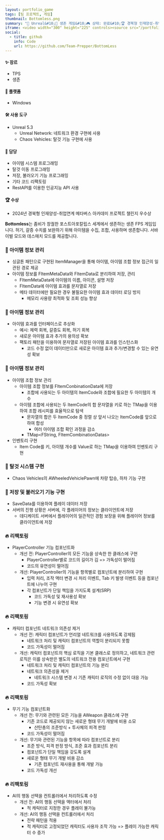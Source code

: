 ```yaml
---
layout: portfolio_game
tags: [팀 프로젝트, 게임]
thumbnail: Bottomless.png
summary: "🔧 Unreal&#10;🌟 생존 게임&#10;🎮 상태: 완료&#10;🏆 경북형 인재양성-취업연계 메타버스 아카데미 프로젝트 챌린지 우수상"
iframe: <video width="300" height="225" controls><source src="/portfolio/video/BottomLess.mp4" type="video/mp4">Your browser does not support the video tag.</video>
social:
  - title: github
    info: Code
    url: https://github.com/Team-Prepper/BottomLess
---
```


<!-- card: 💡 게임 개요 -->

#### ✨ 장르
- TPS
- 생존

#### 📱 플랫폼
- Windows

#### 🛠 사용 도구
- Unreal 5.3
  - Unreal Network: 네트워크 환경 구현에 사용
  - Chaos Vehicles: 탈것 기능 구현에 사용

<!-- card: 💡 게임 개요 -->

#### 👤 담당
- 아이템 시스템 프로그래밍
- 탈것 이동 프로그래밍
- 저장, 불러오기 기능 프로그래밍
- 기타 코드 리팩토링
- RestAPI를 이용한 인공지능 API 사용

#### 🏆 수상
- 2024년 경북형 인재양성-취업연계 메타버스 아카데미 프로젝트 챌린지 우수상

<!-- card: 📖 게임 소개 -->

**Bottomless**는 좀비가 창궐한 포스트아포칼립스 세계에서 생존하는 생존 FPS 게임입니다. 허기, 갈증 수치를 보완하기 위해 아이템을 수집, 조합, 사용하며 생존합니다. 서바이벌 모드와 데스매치 모드를 제공합니다.

<!-- card: 🛠️ 주요 기능 및 기여 -->

### 🧪 아이템 정보 관리
- 싱글톤 패턴으로 구현된 ItemManager을 통해 아이템, 아이템 조합 정보 접근의 일관된 경로 제공
- 아이템 정보를 FItemMetaData와 FItemData로 분리하여 저장, 관리
    - FItemMetaData에 아이템의 이름, 아이콘, 설명 저장
    - FItemData에 아이템 효과를 문자열로 저장
    - 메타 데이터에만 필요한 경우 불필요한 아이템 효과 데이터 로딩 방지
        - 메모리 사용량 최적화 및 조회 성능 향상

<!-- card: 🛠️ 주요 기능 및 기여 -->
### 🧪 아이템 정보 관리
- 아이템 효과를 인터페이스로 추상화
    - 예시: 체력 회복, 갈증도 회복, 허기 회복
    - 새로운 아이템 효과 추가의 용의성 확보
    - 팩토리 패턴을 이용하여 문자열로 저장된 아이템 효과를 인스턴스화
      - 코드 수정 없이 데이터만으로 새로운 아이템 효과 추가/변경할 수 있는 유연성 확보

<!-- card: 🛠️ 주요 기능 및 기여 -->
### 🧪 아이템 정보 관리
- 아이템 조합 정보 관리
    - 아이템 조합 정보를 FItemConbinationData에 저장
        - 조합에 사용되는 두 아이템의 ItemCode와 조합에 필요한 두 아이템의 개수
    - 아이템 조합에 사용되는 두 ItemCode의 합 문자열을 키로 하는 TMap을 이용하여 조합 레시피를 효율적으로 탐색
        - 문자열의 합은 두 ItemCode 중 정렬 상 앞서 나오는 ItemCode를 앞으로 하여 합성
             - 여러 아이템 조합 확인 과정을 감소
        - TMap<FString, FItemCombinationDatas>
- 인벤토리 구현
    - Item Code를 키, 아이템 개수를 Value로 하는 TMap을 이용하여 인벤토리 구현

<!-- card: 🛠️ 주요 기능 및 기여 -->
### 🚗 탈것 시스템 구현
- Chaos Vehicles의 AWheeledVehiclePawn에 차량 탑승, 하차 기능 구현

### 💾 저장 및 불러오기 기능 구현
- SaveData를 이용하여 플레이 데이터 저장
- 서버의 진행 상황은 서버에, 각 플레이어의 정보는 클라이언트에 저장
    - 데디케이트 서버에서 플레이어의 일관적인 경험 보장을 위해 플레이어 정보를 클라이언트에 저장

<!-- card: 🛠️ 주요 기능 및 기여 -->
### 🔥 리팩토링
- PlayerController 기능 컴포넌트화
    - 개선 전: PlayerController의 모든 기능을 상속한 한 클래스에 구현
        - PlayerController별로 코드의 길이가 김 => 가독성이 떨어짐
        - 코드의 유연성이 떨어짐
    - 개선: PlayerController의 기능을 항목별로 컴포넌트에 분리하여 구현
        - 입력 처리, 조작 액터 변경 시 처리 이벤트, Tab 키 발생 이벤트 등을 컴포넌트에 나누어 구현
        - 각 컴포넌트가 단일 책임을 가지도록 설계(SRP)
            - 코드 가독성 및 재사용성 확보
            - 기능 변경 시 유연성 확보
            
<!-- card: 🛠️ 주요 기능 및 기여 -->
### 🔥 리팩토링
- 캐릭터 컴포넌트 네트워크 의존성 제거
    - 개선 전: 캐릭터 컴포넌트가 언리얼 네트워크를 사용하도록 강제됨
        - 네트워크 처리 및 캐릭터 컴포넌트의 역할이 분리되지 못함
        - 코드 가독성이 떨어짐
    - 개선: 캐릭터 컴포넌트의 핵심 로직을 기본 클래스로 정의하고, 네트워크 관련 로직은 이를 상속받은 별도의 네트워크 전용 컴포넌트에서 구현
        - 네트워크 처리 및 캐릭터 컴포넌트의 기능 분리
        - 네트워크 의존성을 제거
            - 네트워크 시스템 변경 시 기존 캐릭터 로직의 수정 없이 대응 가능
        - 코드 가독성 확보

<!-- card: 🛠️ 주요 기능 및 기여 -->
### 🔥 리팩토링
- 무기 기능 컴포넌트화
    - 개선 전: 무기와 관련된 모든 기능을 AWeapon 클래스에 구현
        - 기존 코드로 제공되지 않는 새로운 형태 무기 개발에 비용 소모
            - 산탄총의 조준방식 + 투사체의 피격 판정
        - 코드 가독성이 떨어짐
    - 개선: 무기와 관련된 기능을 항목에 따라 컴포넌트로 분리
        - 조준 방식, 피격 판정 방식, 조준 효과 컴포넌트 분리
        - 컴포넌트가 단일 책임을 갖도록 설계
        - 새로운 형태 무기 개발 비용 감소
            - 기존 컴포넌트 재사용을 통해 개발 가능
        - 코드 가독성 개선
        
<!-- card: 🛠️ 주요 기능 및 기여 -->
### 🔥 리팩토링
- AI의 행동 선택을 컨트롤러에서 처리하도록 수정
    - 개선 전: AI의 행동 선택을 액터에서 처리
        - 적 캐릭터로 지정한 경우 플레이 불가능
    - 개선: AI의 행동 선택을 컨트롤러에서 처리
        - 전략 패턴을 적용
        - 적 캐릭터로 고정되었던 캐릭터도 사용자 조작 가능 => 플레이 가능한 캐릭터 수 증가